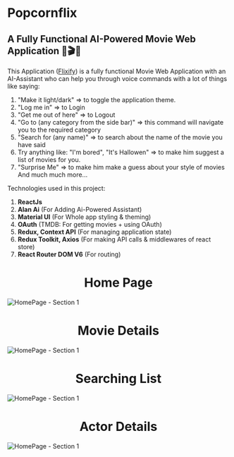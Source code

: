 # Popcornflix

## A Fully Functional AI-Powered Movie Web Application 🤖🎬🍿

This Application ([Flixify]()) is a fully functional Movie Web Application with an AI-Assistant who can help you through voice commands with a lot of things like saying:

1. "Make it light/dark" => to toggle the application theme.
2. "Log me in" => to Login
3. "Get me out of here" => to Logout
4. "Go to (any category from the side bar)" => this command will navigate you to the required category
5. "Search for (any name)" => to search about the name of the movie you have said
6. Try anything like: "I'm bored", "It's Hallowen" => to make him suggest a list of movies for you.
7. "Surprise Me" => to make him make a guess about your style of movies
   And much much more...

Technologies used in this project:

1. **ReactJs**
2. **Alan Ai** (For Adding Ai-Powered Assistant)
3. **Material UI** (For Whole app styling & theming)
4. **OAuth** (TMDB: For getting movies + using OAuth)
5. **Redux, Context API** (For managing application state)
6. **Redux Toolkit, Axios** (For making API calls & middlewares of react store)
7. **React Router DOM V6** (For routing)

<h1 align="center">Home Page</h1>

![HomePage - Section 1](1.png)

<h1 align="center">Movie Details</h1>

![HomePage - Section 1](2.png)

<h1 align="center">Searching List</h1>

![HomePage - Section 1](4.png)

<h1 align="center">Actor Details</h1>

![HomePage - Section 1](3.png)